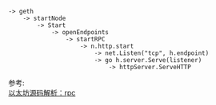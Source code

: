 




```
-> geth
    -> startNode
        -> Start
            -> openEndpoints
                -> startRPC
                    -> n.http.start
                        -> net.Listen("tcp", h.endpoint)
                        -> go h.server.Serve(listener)
                            -> httpServer.ServeHTTP
```






参考:  
[以太坊源码解析：rpc](https://yangzhe.me/2019/07/05/ethereum-rpc/)